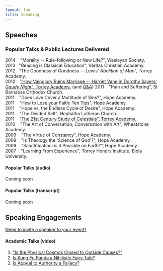 ```yaml
---
layout: fun
title: Speaking
---
```


## Speeches

### Popular Talks & Public Lectures Delivered ###
2014 &nbsp;&nbsp; "Morality -- Rule-following or New Life?", Wesleyan Society.   
2013&nbsp;&nbsp; "Reading is Classical Education", Veritas Christian Academy.  
2012 &nbsp;&nbsp;"The Goodness of Goodness -- Lewis' *Abolition of Man*", Torrey Academy.   
2012 &nbsp;&nbsp; ["How Vainglory Ruins Marriage -- Harriet Vane in Dorothy Sayers' *Gaudy Night*", Torrey Academy.](https://www.dropbox.com/s/baq7fde4kavyvb5/CL%20Keith%20Buhler-Harriet%20Vane-Glory.mp3?dl=0) (and [Q&A](https://www.dropbox.com/s/95yi0s2yjzdbgdz/CL%20Keith%20Buhler-Harriet%20Vane-Glory%20%28Q%26A%29.mp3?dl=0)) 
2011 &nbsp;&nbsp; "Pain and Suffering", St Barnabas Orthodox Church.    
2011 &nbsp;&nbsp; "Does Love Cover a Multitude of Sins?", Hope Academy.  
2011 &nbsp;&nbsp; "How to Lose your Faith: Ten Tips", Hope Academy.  
2011 &nbsp;&nbsp; "Hope vs. the Endless Cycle of Desire", Hope Academy.  
2011 &nbsp;&nbsp; "The Divided Self", Hephatha Lutheran Church.     
2011 &nbsp;&nbsp; ["The 21st Century Study of Celestials", Torrey Academy.](https://www.dropbox.com/s/6vfrbts8wk48nig/1%20-%20Angelology%20in%20the%2021st%20Century%20-%20Keith%20Buhler%20%28Lecture%29.mp3?dl=0)  
2010 &nbsp;&nbsp; "The Art of Conversation; Conversation with Art", Wheatstone Academy.  
2009 &nbsp;&nbsp; "The Virtue of Constancy", Hope Academy.     
2009 &nbsp;&nbsp; "Is Theology the 'Science of God'?", Hope Academy.     
2009 &nbsp;&nbsp; "Sanctification: is it Possible on Earth?", Hope Academy.     
2007 &nbsp;&nbsp; "Learning From Experience", Torrey Honors Institute, Biola University.   


#### Popular Talks (audio) ####

Coming soon

#### Popular Talks (transcript)

Coming soon

## Speaking Engagements ##

[Need to invite a speaker to your event?](/fun/speaking-engagements)


#### Academic Talks (video)
1. ["Is the Physical Cosmos Closed to Outside Causes?"](https://www.youtube.com/watch?v=iocy6CAQ2_k)
2. [Is Kung Fu Panda a Nihilistic Fairy Tale?](https://www.youtube.com/watch?v=5BFtrYs5V64)
3. [Is Appeal to Authority a Fallacy?](https://www.youtube.com/watch?v=-AWvFMnKJlE)
